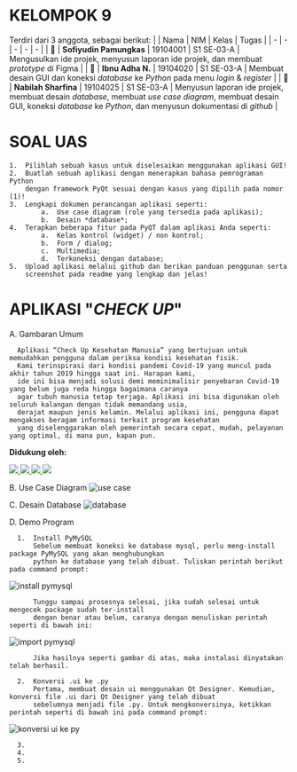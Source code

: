 # KELOMPOK 9
  Terdiri dari 3 anggota, sebagai berikut:
  |  | Nama | NIM | Kelas | Tugas |
  | - | - | - | - | - |
  | :boy: | **Sofiyudin Pamungkas** | 19104001 | S1 SE-03-A | Mengusulkan ide projek, menyusun laporan ide projek, dan membuat *prototype* di Figma |
  | :boy: | **Ibnu Adha N.** | 19104020 | S1 SE-03-A | Membuat desain GUI dan koneksi *database* ke *Python* pada menu *login* & *register* |
  | :girl: | **Nabilah Sharfina** | 19104025 | S1 SE-03-A | Menyusun laporan ide projek, membuat desain *database*, membuat *use case diagram*, membuat desain GUI, koneksi *database* ke *Python*, dan menyusun dokumentasi di *github* |

# SOAL UAS 
    1.  Pilihlah sebuah kasus untuk diselesaikan menggunakan aplikasi GUI! 
    2.  Buatlah sebuah aplikasi dengan menerapkan bahasa pemrograman Python
        dengan framework PyQt sesuai dengan kasus yang dipilih pada nomor (1)!
    3.  Lengkapi dokumen perancangan aplikasi seperti:
            a.  Use case diagram (role yang tersedia pada aplikasi);
            b.  Desain *database*;
    4.  Terapkan beberapa fitur pada PyQT dalam aplikasi Anda seperti:
            a.  Kelas kontrol (widget) / non kontrol;
            b.  Form / dialog;
            c.  Multimedia;
            d.  Terkoneksi dengan database;
    5.  Upload aplikasi melalui github dan berikan panduan penggunan serta
        screenshot pada readme yang lengkap dan jelas!

# APLIKASI "*CHECK UP*"
  A.  Gambaran Umum
      
      Aplikasi “Check Up Kesehatan Manusia” yang bertujuan untuk memudahkan pengguna dalam periksa kondisi kesehatan fisik. 
      Kami terinspirasi dari kondisi pandemi Covid-19 yang muncul pada akhir tahun 2019 hingga saat ini. Harapan kami, 
      ide ini bisa menjadi solusi demi meminimalisir penyebaran Covid-19 yang belum juga reda hingga bagaimana caranya 
      agar tubuh manusia tetap terjaga. Aplikasi ini bisa digunakan oleh seluruh kalangan dengan tidak memandang usia, 
      derajat maupun jenis kelamin. Melalui aplikasi ini, pengguna dapat mengakses beragam informasi terkait program kesehatan 
      yang diselenggarakan oleh pemerintah secara cepat, mudah, pelayanan yang optimal, di mana pun, kapan pun.

**Didukung oleh:**

<a href="https://www.apachefriends.org/index.html">
  <img src="https://img.shields.io/badge/Xampp-F37623?style=for-the-badge&logo=xampp&logoColor=white">
</a>
<a href="https://www.mysql.com/">
  <img src="https://img.shields.io/badge/MySQL-00000F?style=for-the-badge&logo=mysql&logoColor=white">
</a>
<a href="https://www.python.org/">
  <img src="https://img.shields.io/badge/Python-3776AB?style=for-the-badge&logo=python&logoColor=white">
</a>
<a href="https://www.qt.io/">
  <img src="https://img.shields.io/badge/Qt-41CD52?style=for-the-badge&logo=qt&logoColor=white">
</a>


  B.  Use Case Diagram
![use case](https://user-images.githubusercontent.com/58089002/127747524-1c7acb13-3e47-403c-8865-1f7f09006bfb.png)

  C.  Desain Database
![database](https://user-images.githubusercontent.com/58089002/127747526-66a20c75-2e20-4e8f-93ec-d6e3354304d5.png)

  D.  Demo Program
     
      1.  Install PyMySQL
          Sebelum membuat koneksi ke database mysql, perlu meng-install package PyMySQL yang akan menghubungkan 
          python ke database yang telah dibuat. Tuliskan perintah berikut pada command prompt:
![install pymysql](https://user-images.githubusercontent.com/58089002/127750174-2984a684-828d-432b-8c38-86eff8b40fab.png)
          
          Tunggu sampai prosesnya selesai, jika sudah selesai untuk mengecek package sudah ter-install 
          dengan benar atau belum, caranya dengan menuliskan perintah seperti di bawah ini:
![import pymysql](https://user-images.githubusercontent.com/58089002/127750171-f838b200-6ec2-4572-964b-037a0b2c464c.png)

          Jika hasilnya seperti gambar di atas, maka instalasi dinyatakan telah berhasil.

      2.  Konversi .ui ke .py
          Pertama, membuat desain ui menggunakan Qt Designer. Kemudian, konversi file .ui dari Qt Designer yang telah dibuat 
          sebelumnya menjadi file .py. Untuk mengkonversinya, ketikkan perintah seperti di bawah ini pada command prompt:
![konversi ui ke py](https://user-images.githubusercontent.com/58089002/127750175-4b950ec0-a781-4f97-b47d-0553c023d237.png)

      3.  
      4.
      5.
